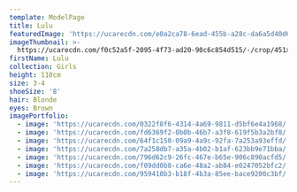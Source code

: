 ```yaml
---
template: ModelPage
title: Lulu
featuredImage: 'https://ucarecdn.com/e0a2ca78-6ead-455b-a28c-da6a5d40d664/'
imageThumbnail: >-
  https://ucarecdn.com/f0c52a5f-2095-4f73-ad20-90c6c854d515/-/crop/451x654/100,108/-/preview/
firstName: Lulu
collection: Girls
height: 110cm
size: 3-4
shoeSize: '8'
hair: Blonde
eyes: Brown
imagePortfolio:
  - image: 'https://ucarecdn.com/0322f8f6-4314-4a69-9811-d5bf6e4a1968/'
  - image: 'https://ucarecdn.com/fd6369f2-0b0b-46b7-a3f8-619f5b3a2bf8/'
  - image: 'https://ucarecdn.com/64f1c150-09a9-4a9c-92fa-7a253a93effd/'
  - image: 'https://ucarecdn.com/7a258db7-a35a-4b02-b1af-623bb9e71bba/'
  - image: 'https://ucarecdn.com/796d62c9-26fc-467e-b65e-906c890acfd5/'
  - image: 'https://ucarecdn.com/f09dd0b8-ca6e-48a2-ab84-e0247052bfc2/'
  - image: 'https://ucarecdn.com/959410b3-b18f-4b3a-85ee-bace9200c3bf/'
---
```


